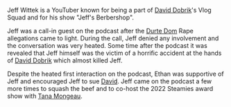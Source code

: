 Jeff Wittek is a YouTuber known for being a part of [David Dobrik](/people/ddobrik)'s Vlog Squad and for his show "Jeff's Berbershop".

Jeff was a call-in guest on the podcast after the [Durte Dom](/people/dzeglaitis) Rape allegations came to light. During the call, Jeff
denied any involvement and the conversation was very heated. Some time after the podcast it was revealed that Jeff himself was the 
victim of a horrific accident at the hands of [David Dobrik](/people/ddobrik) which almost killed Jeff.

Despite the heated first interaction on the podcast, Ethan was supportive of Jeff and encouraged Jeff to sue [David](/people/jwittek).
Jeff came on the podcast a few more times to squash the beef and to co-host the 2022 Steamies award show with [Tana Mongeau](/people/tmongeau).